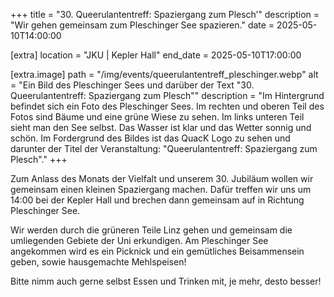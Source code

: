 +++
title = "30. Queerulanten­treff: Spaziergang zum Plesch’"
description = "Wir gehen gemeinsam zum Pleschinger See spazieren."
date = 2025-05-10T14:00:00

[extra]
location = "JKU | Kepler Hall"
end_date = 2025-05-10T17:00:00

[extra.image]
path = "/img/events/queerulantentreff_pleschinger.webp"
alt = "Ein Bild des Pleschinger Sees und darüber der Text \"30. Queerulantentreff: Spaziergang zum Plesch\""
description = "Im Hintergrund befindet sich ein Foto des Pleschinger Sees. Im rechten und oberen Teil des Fotos sind Bäume und eine grüne Wiese zu sehen. Im links unteren Teil sieht man den See selbst. Das Wasser ist klar und das Wetter sonnig und schön. Im Fordergrund des Bildes ist das QuacK Logo zu sehen und darunter der Titel der Veranstaltung: \"Queerulantentreff: Spaziergang zum Plesch\"."
+++

Zum Anlass des Monats der Vielfalt und unserem 30. Jubiläum wollen wir gemeinsam einen kleinen Spaziergang machen. Dafür treffen wir uns um 14:00 bei der Kepler Hall und brechen dann gemeinsam auf in Richtung Pleschinger See.

Wir werden durch die grüneren Teile Linz gehen und gemeinsam die umliegenden Gebiete der Uni erkundigen. Am Pleschinger See angekommen wird es ein Picknick und ein gemütliches Beisammensein geben, sowie hausgemachte Mehlspeisen!

Bitte nimm auch gerne selbst Essen und Trinken mit, je mehr, desto besser!
